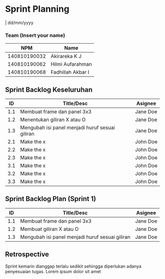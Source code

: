 # Sprint Planning 
| dd/mm/yyyy

### Team (Insert your name)
| NPM           | Name        |
| ------------- |-------------|
| 140810190032  | Akirareka K J    |
| 140810190062  | Hilmi Aufarahman    |
| 140810190068  | Fadhillah Akbar I |

## Sprint Backlog Keseluruhan 
| ID  | Title/Desc | Asignee | 
| --- | ---------- | ------- | 
| 1.1 | Membuat frame dan panel 3x3 | Jane Doe |
| 1.2 | Menentukan giliran X atau O | Jane Doe |
| 1.3 | Mengubah isi panel menjadi huruf sesuai giliran | Jane Doe |
| 2.1 | Make the x | John Doe |
| 2.2 | Make the x | John Doe |
| 2.3 | Make the x | John Doe |
| 3.1 | Make the x | John Doe |
| 3.2 | Make the x | John Doe |
| 3.3 | Make the x | John Doe |

## Sprint Backlog Plan (Sprint 1)
| ID  | Title/Desc | Asignee | 
| --- | ---------- | ------- | 
| 1.1 | Membuat frame dan panel 3x3 | Jane Doe |
| 1.2 | Membuat giliran X atau O | Jane Doe |
| 1.3 | Mengubah isi panel menjadi huruf sesuai giliran | Jane Doe |

## Retrospective 

Sprint kemarin dianggap terlalu sedikit sehingga diperlukan adanya penyesuaian tugas. Lorem ipsum dolor sit amet
